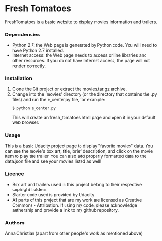 # Fresh Tomatoes

FreshTomatoes is a basic website to display movies information and trailers.

### Dependencies

 - Python 2.7: the Web page is generated by Python code.
You will need to have Python 2.7 installed.
 - Internet access: the Web page needs to access online libraries and other resources.
If you do not have Internet access, the page will not render correctly.

### Installation

1) Clone the Git project or extract the movies.tar.gz archive.
2) Change into the 'movies' directory (or the directory that contains the .py files) and run the e_center.py file, for example:
    ```sh
    $ python e_center.py
    ```
    This will create an fresh_tomatoes.html page and open it in your default web browser.

### Usage

This is a basic Udacity project page to display "favorite movies" data.
You can see the movie's box art, title, brief description, and click on the movie item to play the trailer.
You can also add properly formatted data to the data.json file and see your movies listed as well!


### Licence
- Box art and trailers used in this project belong to their respective copiright holders
- Starter code used is provided by Udacity 
- All parts of this project that are my work are licensed as Creative Commons - Attribution. If using my code, please acknowledge authership and provide a link to my github repository.

### Authors
Anna Christian (apart from other people's work as mentioned above)
